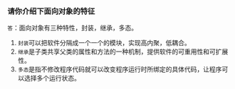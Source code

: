 ### 请你介绍下面向对象的特征

`答`：面向对象有三种特性，封装，继承，多态。

1. `封装`可以把软件分隔成一个一个的模块，实现高内聚，低耦合。
2. `继承`是子类共享父类的属性和方法的一种机制，提供软件的可重用性和可扩展性。
3. `多态`是指不修改程序代码就可以改变程序运行时所绑定的具体代码，让程序可以选择多个运行状态。
